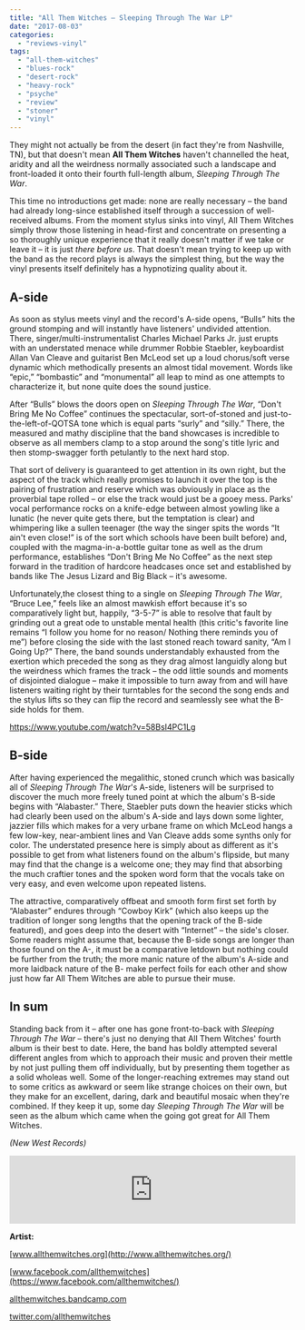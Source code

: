 ```yaml
---
title: "All Them Witches – Sleeping Through The War LP"
date: "2017-08-03"
categories: 
  - "reviews-vinyl"
tags: 
  - "all-them-witches"
  - "blues-rock"
  - "desert-rock"
  - "heavy-rock"
  - "psyche"
  - "review"
  - "stoner"
  - "vinyl"
---
```


They might not actually be from the desert (in fact they're from Nashville, TN), but that doesn't mean **All Them Witches** haven't channelled the heat, aridity and all the weirdness normally associated such a landscape and front-loaded it onto their fourth full-length album, _Sleeping Through The War_.

This time no introductions get made: none are really necessary – the band had already long-since established itself through a succession of well-received albums. From the moment stylus sinks into vinyl, All Them Witches simply throw those listening in head-first and concentrate on presenting a so thoroughly unique experience that it really doesn't matter if we take or leave it – it is just _there before us_. That doesn't mean trying to keep up with the band as the record plays is always the simplest thing, but the way the vinyl presents itself definitely has a hypnotizing quality about it.

## A-side

As soon as stylus meets vinyl and the record's A-side opens, “Bulls” hits the ground stomping and will instantly have listeners' undivided attention. There, singer/multi-instrumentalist Charles Michael Parks Jr. just erupts with an understated menace while drummer Robbie Staebler, keyboardist Allan Van Cleave and guitarist Ben McLeod set up a loud chorus/soft verse dynamic which methodically presents an almost tidal movement. Words like “epic,” “bombastic” and “monumental” all leap to mind as one attempts to characterize it, but none quite does the sound justice.

After “Bulls” blows the doors open on _Sleeping Through The War_, “Don't Bring Me No Coffee” continues the spectacular, sort-of-stoned and just-to-the-left-of-QOTSA tone which is equal parts “surly” and “silly.” There, the measured and mathy discipline that the band showcases is incredible to observe as all members clamp to a stop around the song's title lyric and then stomp-swagger forth petulantly to the next hard stop.

That sort of delivery is guaranteed to get attention in its own right, but the aspect of the track which really promises to launch it over the top is the pairing of frustration and reserve which was obviously in place as the proverbial tape rolled – or else the track would just be a gooey mess. Parks' vocal performance rocks on a knife-edge between almost yowling like a lunatic (he never quite gets there, but the temptation is clear) and whimpering like a sullen teenager (the way the singer spits the words “It ain't even close!” is of the sort which schools have been built before) and, coupled with the magma-in-a-bottle guitar tone as well as the drum performance, establishes “Don't Bring Me No Coffee” as the next step forward in the tradition of hardcore headcases once set and established by bands like The Jesus Lizard and Big Black – it's awesome.

Unfortunately,the closest thing to a single on _Sleeping Through The War_, “Bruce Lee,” feels like an almost mawkish effort because it's so comparatively light but, happily, “3-5-7” is able to resolve that fault by grinding out a great ode to unstable mental health (this critic's favorite line remains “I follow you home for no reason/ Nothing there reminds you of me”) before closing the side with the last stoned reach toward sanity, “Am I Going Up?” There, the band sounds understandably exhausted from the exertion which preceded the song as they drag almost languidly along but the weirdness which frames the track – the odd little sounds and moments of disjointed dialogue – make it impossible to turn away from and will have listeners waiting right by their turntables for the second the song ends and the stylus lifts so they can flip the record and seamlessly see what the B-side holds for them.

https://www.youtube.com/watch?v=58BsI4PC1Lg

## B-side

After having experienced the megalithic, stoned crunch which was basically all of _Sleeping Through The War_'s A-side, listeners will be surprised to discover the much more freely tuned point at which the album's B-side begins with “Alabaster.” There, Staebler puts down the heavier sticks which had clearly been used on the album's A-side and lays down some lighter, jazzier fills which makes for a very urbane frame on which McLeod hangs a few low-key, near-ambient lines and Van Cleave adds some synths only for color. The understated presence here is simply about as different as it's possible to get from what listeners found on the album's flipside, but many may find that the change is a welcome one; they may find that absorbing the much craftier tones and the spoken word form that the vocals take on very easy, and even welcome upon repeated listens.

The attractive, comparatively offbeat and smooth form first set forth by  “Alabaster” endures through “Cowboy Kirk” (which also keeps up the tradition of longer song lengths that the opening track of the B-side featured), and goes deep into the desert with “Internet” – the side's closer. Some readers might assume that, because the B-side songs are longer than those found on the A-, it must be a comparative letdown but nothing could be further from the truth; the more manic nature of the album's A-side and more laidback nature of the B- make perfect foils for each other and show just how far All Them Witches are able to pursue their muse.

## In sum

Standing back from it – after one has gone front-to-back with _Sleeping Through The War_ – there's just no denying that All Them Witches' fourth album is their best to date. Here, the band has boldly attempted several different angles from which to approach their music and proven their mettle by not just pulling them off individually, but by presenting them together as a solid wholeas well. Some of the longer-reaching extremes may stand out to some critics as awkward or seem like strange choices on their own, but they make for an excellent, daring, dark and beautiful mosaic when they're combined. If they keep it up, some day _Sleeping Through The War_ will be seen as the album which came when the going got great for All Them Witches.

_(New West Records)_

<iframe style="border: 0; width: 100%; height: 120px;" src="https://bandcamp.com/EmbeddedPlayer/album=4126298941/size=large/bgcol=ffffff/linkcol=0687f5/tracklist=false/artwork=small/transparent=true/" width="300" height="150" seamless=""><a href="http://allthemwitches.bandcamp.com/album/sleeping-through-the-war">Sleeping Through The War by All Them Witches</a></iframe>

**Artist:**

[www.allthemwitches.org](http://www.allthemwitches.org/)

[www.facebook.com/allthemwitches](https://www.facebook.com/allthemwitches/)

[allthemwitches.bandcamp.com](https://allthemwitches.bandcamp.com/)

[twitter.com/allthemwitches](https://twitter.com/allthemwitches?lang=en)
